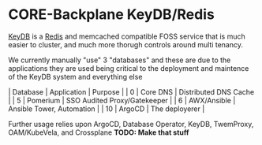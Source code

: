 # CORE-Backplane KeyDB/Redis

[KeyDB]() is a [Redis]() and memcached compatible FOSS service that is much easier to cluster, and much more thorugh controls around multi tenancy.

We currently manually "use" 3 "databases" and these are due to the applications they are used being critical to the deployment and maintence of the KeyDB system and everything else

| Database | Application | Purpose                      |
|    0     | Core DNS    | Distributed DNS Cache        |
| 5        | Pomerium    | SSO Audited Proxy/Gatekeeper |
| 6        | AWX/Ansible | Ansible Tower, Automation    |
| 10       | ArgoCD      | The deployerer               |



Further usage relies upon ArgoCD, Database Operator, KeyDB, TwemProxy, OAM/KubeVela, and Crossplane ****TODO: Make that stuff****
